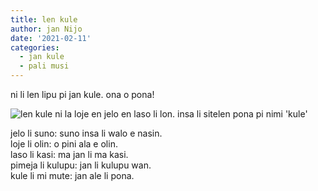 ```yaml
---
title: len kule
author: jan Nijo
date: '2021-02-11'
categories:
  - jan kule
  - pali musi
---
```


ni li len lipu pi jan kule. ona o pona!

![len kule ni la loje en jelo en laso li lon. insa li sitelen pona pi nimi 'kule'](/images/lenkule.jpg)

jelo li suno: suno insa li walo e nasin.  
loje li olin: o pini ala e olin.  
laso li kasi: ma jan li ma kasi.  
pimeja li kulupu: jan li kulupu wan.  
kule li mi mute: jan ale li pona.  

